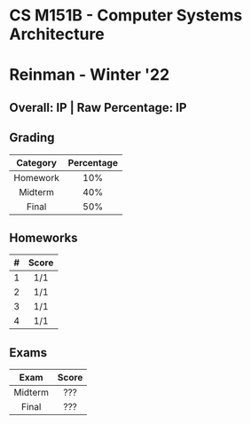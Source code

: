 # CS M151B - Computer Systems Architecture

# Reinman - Winter '22

## Overall: IP | Raw Percentage: IP

## Grading

| Category | Percentage |
| :------: | :--------: |
| Homework |    10%     |
| Midterm  |    40%     |
|  Final   |    50%     |

## Homeworks

|  #   | Score |
| :--: | :---: |
|  1   |  1/1  |
|  2   |  1/1  |
|  3   |  1/1  |
|  4   |  1/1  |

## Exams

|  Exam   | Score |
| :-----: | :---: |
| Midterm |  ???  |
|  Final  |  ???  |

